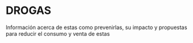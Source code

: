 # DROGAS
Información acerca de estas como prevenirlas, su impacto y propuestas para reducir el consumo y venta de estas
